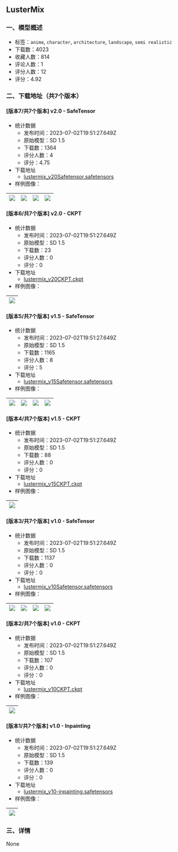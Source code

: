 ## LusterMix
### 一、模型概述

- 标签：`anime`, `character`, `architecture`, `landscape`, `semi realistic`
- 下载数：4023
- 收藏人数：814
- 评论人数：1
- 评分人数：12
- 评分：4.92

### 二、下载地址（共7个版本）

#### [版本7/共7个版本] v2.0 - SafeTensor

- 统计数据
  - 发布时间：2023-07-02T19:51:27.649Z
  - 原始模型：SD 1.5
  - 下载数：1364
  - 评分人数：4
  - 评分：4.75
- 下载地址
  - [lustermix_v20Safetensor.safetensors](https://civitai.com/api/download/models/105392)
- 样例图像：

| <img src="https://image.civitai.com/xG1nkqKTMzGDvpLrqFT7WA/98767693-4c14-4745-b85a-ed92d0060bc7/width=450/1312098.jpeg" /> | <img src="https://image.civitai.com/xG1nkqKTMzGDvpLrqFT7WA/c76a39f4-40c1-44a5-bad8-669da34390f4/width=450/1312099.jpeg" /> | <img src="https://image.civitai.com/xG1nkqKTMzGDvpLrqFT7WA/87844805-bb8a-407f-8c4f-ab4e82e67dad/width=450/1312747.jpeg" /> | <img src="https://image.civitai.com/xG1nkqKTMzGDvpLrqFT7WA/8bacdfca-7710-45cf-9112-d716ee5358d1/width=450/1312100.jpeg" /> |
| ---- | ---- | ---- | ---- |

#### [版本6/共7个版本] v2.0 - CKPT

- 统计数据
  - 发布时间：2023-07-02T19:51:27.649Z
  - 原始模型：SD 1.5
  - 下载数：23
  - 评分人数：0
  - 评分：0
- 下载地址
  - [lustermix_v20CKPT.ckpt](https://civitai.com/api/download/models/108950)
- 样例图像：

| <img src="https://image.civitai.com/xG1nkqKTMzGDvpLrqFT7WA/4790525f-14cf-4452-8aaa-206f71aeca0b/width=450/1380166.jpeg" /> |
| ---- |

#### [版本5/共7个版本] v1.5 - SafeTensor

- 统计数据
  - 发布时间：2023-07-02T19:51:27.649Z
  - 原始模型：SD 1.5
  - 下载数：1165
  - 评分人数：8
  - 评分：5
- 下载地址
  - [lustermix_v15Safetensor.safetensors](https://civitai.com/api/download/models/96063)
- 样例图像：

| <img src="https://image.civitai.com/xG1nkqKTMzGDvpLrqFT7WA/28758e87-f3de-4aa9-b572-8d4d6ccb77cb/width=450/1205728.jpeg" /> | <img src="https://image.civitai.com/xG1nkqKTMzGDvpLrqFT7WA/cc8ff5a4-0aad-43a2-90af-f0386a898e5f/width=450/1145228.jpeg" /> | <img src="https://image.civitai.com/xG1nkqKTMzGDvpLrqFT7WA/857ded69-de7b-4729-bbe5-63039be8f0d3/width=450/1195047.jpeg" /> | <img src="https://image.civitai.com/xG1nkqKTMzGDvpLrqFT7WA/f47b1343-dc07-44c9-be4f-20b41567eb26/width=450/1146602.jpeg" /> |
| ---- | ---- | ---- | ---- |

#### [版本4/共7个版本] v1.5 - CKPT

- 统计数据
  - 发布时间：2023-07-02T19:51:27.649Z
  - 原始模型：SD 1.5
  - 下载数：88
  - 评分人数：0
  - 评分：0
- 下载地址
  - [lustermix_v15CKPT.ckpt](https://civitai.com/api/download/models/98842)
- 样例图像：

| <img src="https://image.civitai.com/xG1nkqKTMzGDvpLrqFT7WA/b40a36d6-2357-4f4f-908e-6f02d074afd1/width=450/1195328.jpeg" /> |
| ---- |

#### [版本3/共7个版本] v1.0 - SafeTensor

- 统计数据
  - 发布时间：2023-07-02T19:51:27.649Z
  - 原始模型：SD 1.5
  - 下载数：1137
  - 评分人数：0
  - 评分：0
- 下载地址
  - [lustermix_v10Safetensor.safetensors](https://civitai.com/api/download/models/90565)
- 样例图像：

| <img src="https://image.civitai.com/xG1nkqKTMzGDvpLrqFT7WA/46205e1b-8cae-4992-a899-999025ba38b9/width=450/1053670.jpeg" /> | <img src="https://image.civitai.com/xG1nkqKTMzGDvpLrqFT7WA/cddb2ffe-705f-4488-8022-d7f1ba6be1f4/width=450/1054556.jpeg" /> | <img src="https://image.civitai.com/xG1nkqKTMzGDvpLrqFT7WA/3b5bc5f4-6a54-4f5b-a70e-3e4e0b215113/width=450/1066344.jpeg" /> | <img src="https://image.civitai.com/xG1nkqKTMzGDvpLrqFT7WA/563af1b9-28b7-41b3-91c8-826a8e2d251f/width=450/1053917.jpeg" /> |
| ---- | ---- | ---- | ---- |

#### [版本2/共7个版本] v1.0 - CKPT

- 统计数据
  - 发布时间：2023-07-02T19:51:27.649Z
  - 原始模型：SD 1.5
  - 下载数：107
  - 评分人数：0
  - 评分：0
- 下载地址
  - [lustermix_v10CKPT.ckpt](https://civitai.com/api/download/models/91636)
- 样例图像：

| <img src="https://image.civitai.com/xG1nkqKTMzGDvpLrqFT7WA/dfe169f2-da90-44e7-ad23-2c1456de8dbe/width=450/1070979.jpeg" /> |
| ---- |

#### [版本1/共7个版本] v1.0 - Inpainting

- 统计数据
  - 发布时间：2023-07-02T19:51:27.649Z
  - 原始模型：SD 1.5
  - 下载数：139
  - 评分人数：0
  - 评分：0
- 下载地址
  - [lustermix_v10-inpainting.safetensors](https://civitai.com/api/download/models/92349)
- 样例图像：

| <img src="https://image.civitai.com/xG1nkqKTMzGDvpLrqFT7WA/7cb29f7b-a3d5-4c11-8753-556763a9c72a/width=450/1083343.jpeg" /> |
| ---- |


### 三、详情
None